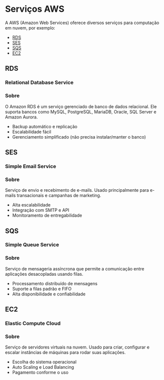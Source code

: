 # Serviços AWS
A AWS (Amazon Web Services) oferece diversos serviços para computação em nuvem, por exemplo:
- [RDS](#rds)
- [SES](#ses)
- [SQS](#sqs)
- [EC2](#ec2)

## RDS 
### Relational Database Service
### Sobre
O Amazon RDS é um serviço gerenciado de banco de dados relacional. Ele suporta bancos como MySQL, PostgreSQL, MariaDB, Oracle, SQL Server e Amazon Aurora.
- Backup automático e replicação
- Escalabilidade fácil
- Gerenciamento simplificado (não precisa instalar/manter o banco)

## SES
### Simple Email Service
### Sobre
Serviço de envio e recebimento de e-mails. Usado principalmente para e-mails transacionais e campanhas de marketing.
- Alta escalabilidade
- Integração com SMTP e API
- Monitoramento de entregabilidade

## SQS
### Simple Queue Service
### Sobre
Serviço de mensageria assíncrona que permite a comunicação entre aplicações desacopladas usando filas.
- Processamento distribuído de mensagens
- Suporte a filas padrão e FIFO
- Alta disponibilidade e confiabilidade

## EC2
### Elastic Compute Cloud
### Sobre
Serviço de servidores virtuais na nuvem. Usado para criar, configurar e escalar instâncias de máquinas para rodar suas aplicações.
- Escolha do sistema operacional
- Auto Scaling e Load Balancing
- Pagamento conforme o uso